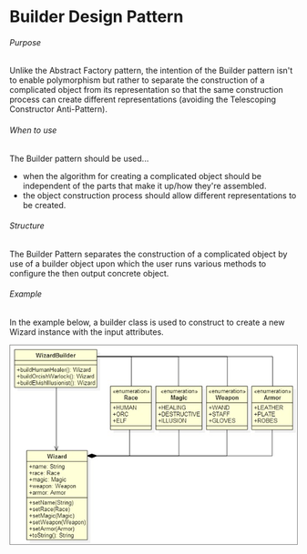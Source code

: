 Builder Design Pattern
===

###### Purpose

Unlike the Abstract Factory pattern, the intention of the Builder pattern isn't to enable polymorphism but rather to separate the construction of a complicated object from its representation so that the same construction process can create different representations (avoiding the Telescoping Constructor Anti-Pattern).

###### When to use

The Builder pattern should be used...

+ when the algorithm for creating a complicated object should be independent of the parts that make it up/how they're assembled.
+ the object construction process should allow different representations to be created.

###### Structure

The Builder Pattern separates the construction of a complicated object by use of a builder object upon which the user runs various methods to configure the then output concrete object.

###### Example
In the example below, a builder class is used to construct to create a new Wizard instance with the input attributes.

<p align="center">
	<img style="border: 1px solid grey;" src="https://raw.githubusercontent.com/CaptainHillman/Liopleurodon/develop/design_patterns/diagram_builder.jpg"/>
</p>